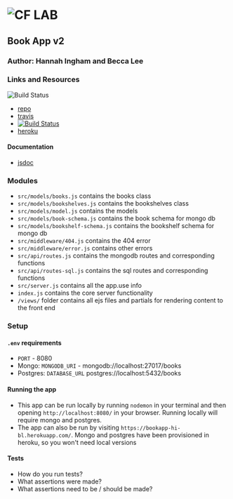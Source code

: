 ![CF](http://i.imgur.com/7v5ASc8.png) LAB
=================================================

## Book App v2

### Author: Hannah Ingham and Becca Lee

### Links and Resources
![Build Status](https://travis-ci.com/hingham/15-project-books-hi-mg.svg?branch=master)
* [repo](https://github.com/hingham/15-project-books-hi-mg)
* [travis](https://travis-ci.com/hingham/15-project-books-hi-mg)
* [![Build Status](https://www.travis-ci.com/hingham/15-project-books-hi-mg.svg?branch=master)](https://www.travis-ci.com/hingham/15-project-books-hi-mg)
* [heroku](https://bookapp-hi-bl.herokuapp.com/)

#### Documentation
* [jsdoc](http://localhost:8080/doc/)

### Modules
- `src/models/books.js` contains the books class
- `src/models/bookshelves.js` contains the bookshelves class
- `src/models/model.js` contains the models
- `src/models/book-schema.js` contains the book schema for mongo db
- `src/models/bookshelf-schema.js` contains the bookshelf schema for mongo db
- `src/middleware/404.js` contains the 404 error
- `src/middleware/error.js` contains other errors
- `src/api/routes.js` contains the mongodb routes and corresponding functions
- `src/api/routes-sql.js` contains the sql routes and corresponding functions
- `src/server.js` contains all the app.use info
- `index.js` contains the core server functionality
- `/views/` folder contains all ejs files and partials for rendering content to the front end

### Setup
#### `.env` requirements
* `PORT` - 8080
* Mongo: `MONGODB_URI` - mongodb://localhost:27017/books
* Postgres: `DATABASE_URL` postgres://localhost:5432/books


#### Running the app
* This app can be run locally by running `nodemon` in your terminal and then opening `http://localhost:8080/` in your browser. Running locally will require mongo and postgres.
* The app can also be run by visiting `https://bookapp-hi-bl.herokuapp.com/`. Mongo and postgres have been provisioned in heroku, so you won't need local versions

  
#### Tests
* How do you run tests?
* What assertions were made?
* What assertions need to be / should be made?

